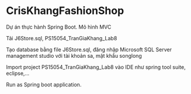 # CrisKhangFashionShop
Dự án thực hành Spring Boot. Mô hình MVC

Tải J6Store.sql, PS15054_TranGiaKhang_Lab8

Tạo database bằng file J6Store.sql, đăng nhập Microsoft SQL Server management studio với tài khoản sa, mật khẩu songlong

Import project PS15054_TranGiaKhang_Lab8 vào IDE như spring tool suite, eclipse,...

Run as Spring boot application.
